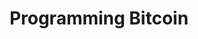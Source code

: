 ---
layout: page-books
title: Programming Bitcoin
subtitle: 
essential: 
categories: ['technical']
authors: ['Jimmy Song']
authors_twitter: ['https://twitter.com/jimmysong']
excerpt: .
resource_url: 
amazon_url: https://www.amazon.com/dp/1492031496
wikipedia_url: 
free_url: 
---